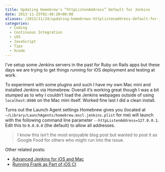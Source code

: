 ```yaml
---
title: Updating Homebrew’s “httpListenAddress” Default for Jenkins
date: 2013-11-25T02:49:20+00:00
aliases: /2013/11/24/updating-homebrews-httplistenaddress-default-for-jenkins/
categories:
  - Coding
  - Continuous Integration
  - iOS
  - JavaScript
  - Tips
  - Xcode
---
```


I&#8217;ve setup some Jenkins servers in the past for Ruby on Rails apps but these days we are trying to get things running for iOS deployment and testing at work.

To experiment with some plugins and such I have my own Mac mini and installed Jenkins via Homebrew. Overall it&#8217;s working great though I was a bit stumped as to why I couldn&#8217;t load the Jenkins webpages outside of using `localhost:8080` on the Mac mini itself. Worked fine last I did a clean install.

Turns out the Launch Agent settings Homebrew gives you (located at `~/Library/LaunchAgents/homebrew.mxcl.jenkins.plist` for me) will launch with the following command line parameter `--httpListenAddress=127.0.0.1`. Edit this to `0.0.0.0` (the default) to allow all addresses.

> I know this isn&#8217;t the most enjoyable blog post but wanted to post it as Google Food for others who might run into the issue.

Other related posts:

- [Advanced Jenkins for iOS and Mac][1]
- [Running Frank as Part of iOS CI][2]

[1]: http://www.sailmaker.co.uk/blog/2013/04/02/advanced-jenkins-for-ios-and-mac/
[2]: http://blog.thepete.net/blog/2012/07/22/running-frank-as-part-of-ios-ci/
